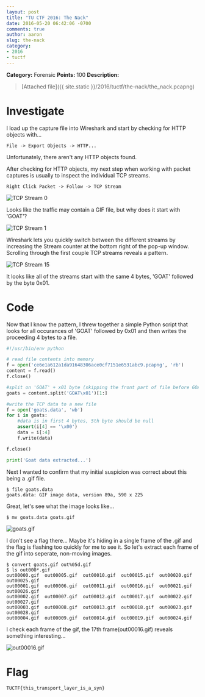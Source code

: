 ```yaml
---
layout: post
title: "TU CTF 2016: The Nack"
date: 2016-05-20 06:42:06 -0700
comments: true
author: aaron
slug: the-nack
category:
- 2016
- tuctf
---
```

**Category:** Forensic
**Points:** 100
**Description:**

> [Attached file]({{ site.static }}/2016/tuctf/the-nack/the_nack.pcapng)


# Investigate
I load up the capture file into Wireshark and start by checking for HTTP objects with...

```
File -> Export Objects -> HTTP...
```

Unfortunately, there aren't any HTTP objects found.

After checking for HTTP objects, my next step when working with packet captures is usually to inspect the individual TCP streams.

```
Right Click Packet -> Follow -> TCP Stream
```

<img src="{{ site.static }}/2016//tuctf/the-nack/tcp_stream_0_cropped.jpg" alt="TCP Stream 0" class="img-responsive"/>

Looks like the traffic may contain a GIF file, but why does it start with 'GOAT'?

<img src="{{ site.static }}/2016//tuctf/the-nack/tcp_stream_1_cropped.png" alt="TCP Stream 1" class="img-responsive"/>

Wireshark lets you quickly switch between the different streams by increasing the Stream counter at the bottom right of the pop-up window.  Scrolling through the first couple TCP streams reveals a pattern.

<img src="{{ site.static }}/2016//tuctf/the-nack/tcp_stream_15_cropped.png" alt="TCP Stream 15" class="img-responsive"/>

It looks like all of the streams start with the same 4 bytes, 'GOAT' followed by the byte 0x01.

# Code
Now that I know the pattern, I threw together a simple Python script that looks for all occurances of 'GOAT' followed by 0x01 and then writes the proceeding 4 bytes to a file.

```python
#!/usr/bin/env python

# read file contents into memory
f = open('ce6e1a612a1da91648306ace0cf7151e6531abc9.pcapng', 'rb')
content = f.read()
f.close()

#split on 'GOAT' + x01 byte (skipping the front part of file before GOAT starts)
goats = content.split('GOAT\x01')[1:]

#write the TCP data to a new file
f = open('goats.data', 'wb')
for i in goats:
	#data is in first 4 bytes, 5th byte should be null
	assert(i[4] == '\x00')
	data = i[:4]
	f.write(data)

f.close()

print('Goat data extracted...')
```

Next I wanted to confirm that my initial suspicion was correct about this being a .gif file.

```
$ file goats.data
goats.data: GIF image data, version 89a, 590 x 225
```

Great, let's see what the image looks like...

```
$ mv goats.data goats.gif
```

<img src="{{ site.static }}/2016//tuctf/the-nack/goats.gif" alt="goats.gif" class="img-responsive"/>

I don't see a flag there...  Maybe it's hiding in a single frame of the .gif and the flag is flashing too quickly for me to see it.  So let's extract each frame of the gif into seperate, non-moving images.

```
$ convert goats.gif out%05d.gif
$ ls out000*.gif
out00000.gif  out00005.gif  out00010.gif  out00015.gif  out00020.gif  out00025.gif
out00001.gif  out00006.gif  out00011.gif  out00016.gif  out00021.gif  out00026.gif
out00002.gif  out00007.gif  out00012.gif  out00017.gif  out00022.gif  out00027.gif
out00003.gif  out00008.gif  out00013.gif  out00018.gif  out00023.gif  out00028.gif
out00004.gif  out00009.gif  out00014.gif  out00019.gif  out00024.gif
```

I check each frame of the gif, the 17th frame(out00016.gif) reveals something interesting...

<img src="{{ site.static }}/2016//tuctf/the-nack/out00016.gif" alt="out00016.gif" class="img-responsive"/>

# Flag

```
TUCTF{this_transport_layer_is_a_syn}
```
